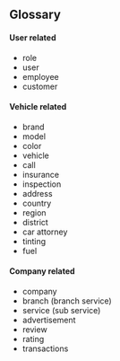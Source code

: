 ## Glossary

#### User related

- role
- user
- employee
- customer

#### Vehicle related

- brand
- model
- color
- vehicle
- call
- insurance
- inspection
- address
- country
- region
- district
- car attorney
- tinting
- fuel

#### Company related

- company
- branch (branch service)
- service (sub service)
- advertisement
- review
- rating
- transactions

